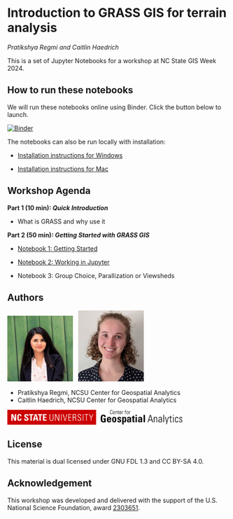 # Introduction to GRASS GIS for terrain analysis
_Pratikshya Regmi and Caitlin Haedrich_

This is a set of Jupyter Notebooks for a workshop at NC State GIS Week 2024.

## How to run these notebooks

We will run these notebooks online using Binder. Click the button below to launch.

[![Binder](https://mybinder.org/badge_logo.svg)](https://mybinder.org/v2/gh/ncsu-geoforall-lab/gis-week-grass-2024/main?labpath=01_Getting_Started.ipynb)

The notebooks can also be run locally with installation:

- [Installation instructions for Windows](https://github.com/ncsu-geoforall-lab/GIS714-assignments/blob/main/GRASS_GIS_Foundations/JupyterOnWindows_OSGeo4W_Tutorial.ipynb)

- [Installation instructions for Mac](https://github.com/ncsu-geoforall-lab/GIS714-assignments/blob/main/GRASS_GIS_Foundations/JupyterOnMac_Tutorial.ipynb)


## Workshop Agenda

**Part 1 (10 min): _Quick Introduction_**
- What is GRASS and why use it

**Part 2 (50 min): _Getting Started with GRASS GIS_**

- [Notebook 1: Getting Started](./01_Getting_Started.ipynb)

- [Notebook 2: Working in Jupyter](./02_jupyter_tutorial.ipynb)

- Notebook 3: Group Choice, Parallization or Viewsheds



## Authors
<p float="left">
<img src="img/Pratikshya_Regmi.jpg" title="Pratikshya Regmi" width=150>&nbsp;&nbsp;
<img src="img/Caitlin_Haedrich.jpg" title="Caitlin Haedrich" width=150>
</p>

* Pratikshya Regmi, NCSU Center for Geospatial Analytics
* Caitlin Haedrich, NCSU Center for Geospatial Analytics

<img src="img/ncsu_cga.png" title="Center for Geospatial Analytics at NC State" width=400>

## License

This material is dual licensed under GNU FDL 1.3 and CC BY-SA 4.0.

## Acknowledgement

This workshop was developed and delivered with the support of the U.S. National Science Foundation, award [2303651](https://www.nsf.gov/awardsearch/showAward?AWD_ID=2303651).
